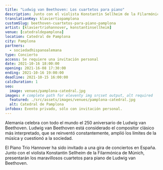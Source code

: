 ```yaml
---
title: "Ludwig van Beethoven: Los cuartetos para piano"
description: Junto con el violista Konstantin Sellheim de la Filarmónica de Múnich, el Trío de Piano de Hannover presenta los cuartetos para piano de Ludwig van Beethoven.
translationKey: klaviertiopamplona
customSlug: beethoven-cuartetos-para-piano-pamplona
artist: [klaviertriohannover, konstantinsellheim]
venue: [catedraldepamplona]
location: Catedral de Pamplona
city: Pamplona
partners:
  - sociedadhispanoalemana
type: Concierto
access: Se requiere una invitación personal
date: 2021-10-16 18:00:00
opening: 2021-16-08 17:30:00
ending: 2021-10-16 19:00:00
deadline: 2021-10-15 16:00:00
calcDuration: 1
seo:
  image: venues/pamplona-catedral.jpg
images: # complete path for eleventy img srcset output, alt required
  featured: ./src/assets/images/venues/pamplona-catedral.jpg
  alt: Catedral de Pamplona
infobox: Evento privado, sólo con invitación personal.
---
```


Alemania celebra con todo el mundo el 250 aniversario de Ludwig van Beethoven. Ludwig van Beethoven está considerado el compositor clásico más interpretado, que se reinventó constantemente, amplió los límites de la música y cuestionó a la sociedad.

El Piano Trio Hannover ha sido invitado a una gira de conciertos en España. Junto con el violista Konstantin Sellheim de la Filarmónica de Múnich, presentarán los maravillosos cuartetos para piano de Ludwig van Beethoven.
